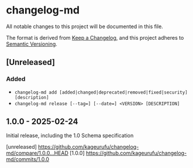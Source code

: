 # changelog-md

All notable changes to this project will be documented in this file.

The format is derived from [Keep a Changelog](https://keepachangelog.com/en/1.1.0/),
and this project adheres to [Semantic Versioning](https://semver.org/spec/v2.0.0.html).

## [Unreleased]

### Added
- `changelog-md add [added|changed|deprecated|removed|fixed|security] [description]`
- `changelog-md release [--tag=] [--date=] <VERSION> [DESCRIPTION]`


## 1.0.0 - 2025-02-24

Initial release, including the 1.0 Schema specification

[unreleased] https://github.com/kageurufu/changelog-md/compare/1.0.0...HEAD
[1.0.0] https://github.com/kageurufu/changelog-md/commits/1.0.0
